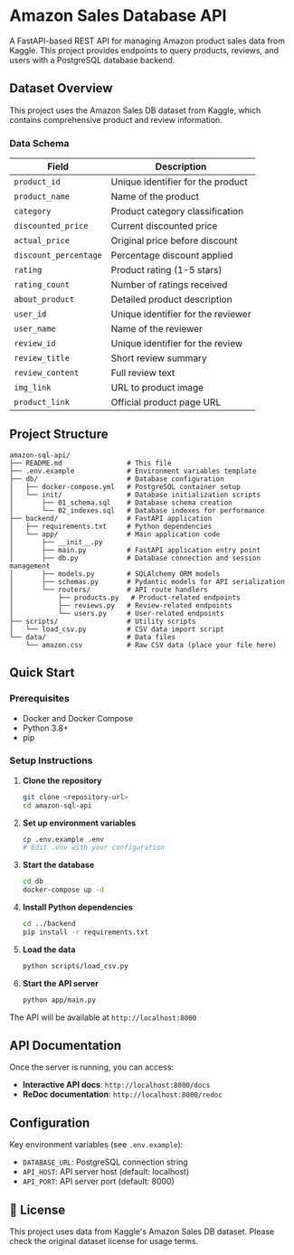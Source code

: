 # Amazon Sales Database API

A FastAPI-based REST API for managing Amazon product sales data from Kaggle. This project provides endpoints to query products, reviews, and users with a PostgreSQL database backend.

## Dataset Overview

This project uses the Amazon Sales DB dataset from Kaggle, which contains comprehensive product and review information.

### Data Schema

| Field | Description |
|-------|-------------|
| `product_id` | Unique identifier for the product |
| `product_name` | Name of the product |
| `category` | Product category classification |
| `discounted_price` | Current discounted price |
| `actual_price` | Original price before discount |
| `discount_percentage` | Percentage discount applied |
| `rating` | Product rating (1-5 stars) |
| `rating_count` | Number of ratings received |
| `about_product` | Detailed product description |
| `user_id` | Unique identifier for the reviewer |
| `user_name` | Name of the reviewer |
| `review_id` | Unique identifier for the review |
| `review_title` | Short review summary |
| `review_content` | Full review text |
| `img_link` | URL to product image |
| `product_link` | Official product page URL |

## Project Structure

```
amazon-sql-api/
├── README.md                # This file
├── .env.example             # Environment variables template
├── db/                      # Database configuration
│   ├── docker-compose.yml   # PostgreSQL container setup
│   └── init/                # Database initialization scripts
│       ├── 01_schema.sql    # Database schema creation
│       └── 02_indexes.sql   # Database indexes for performance
├── backend/                 # FastAPI application
│   ├── requirements.txt     # Python dependencies
│   └── app/                 # Main application code
│       ├── __init__.py
│       ├── main.py          # FastAPI application entry point
│       ├── db.py            # Database connection and session management
│       ├── models.py        # SQLAlchemy ORM models
│       ├── schemas.py       # Pydantic models for API serialization
│       └── routers/         # API route handlers
│           ├── products.py   # Product-related endpoints
│           ├── reviews.py   # Review-related endpoints
│           └── users.py     # User-related endpoints
├── scripts/                 # Utility scripts
│   └── load_csv.py          # CSV data import script
└── data/                    # Data files
    └── amazon.csv           # Raw CSV data (place your file here)
```

## Quick Start

### Prerequisites

- Docker and Docker Compose
- Python 3.8+
- pip

### Setup Instructions

1. **Clone the repository**
   ```bash
   git clone <repository-url>
   cd amazon-sql-api
   ```

2. **Set up environment variables**
   ```bash
   cp .env.example .env
   # Edit .env with your configuration
   ```

3. **Start the database**
   ```bash
   cd db
   docker-compose up -d
   ```

4. **Install Python dependencies**
   ```bash
   cd ../backend
   pip install -r requirements.txt
   ```

5. **Load the data**
   ```bash
   python scripts/load_csv.py
   ```

6. **Start the API server**
   ```bash
   python app/main.py
   ```

The API will be available at `http://localhost:8000`

## API Documentation

Once the server is running, you can access:
- **Interactive API docs**: `http://localhost:8000/docs`
- **ReDoc documentation**: `http://localhost:8000/redoc`

## Configuration

Key environment variables (see `.env.example`):
- `DATABASE_URL`: PostgreSQL connection string
- `API_HOST`: API server host (default: localhost)
- `API_PORT`: API server port (default: 8000)

## 📝 License

This project uses data from Kaggle's Amazon Sales DB dataset. Please check the original dataset license for usage terms.